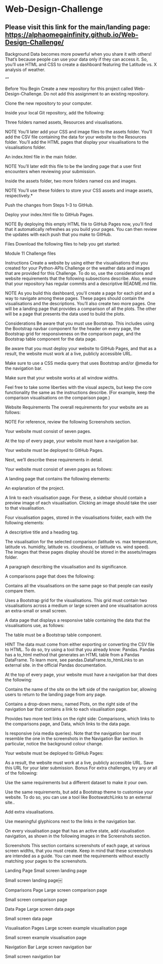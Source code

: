 # Web-Design-Challenge

## Please visit this link for the main/landing page: https://alphaomegainfinity.github.io/Web-Design-Challenge/

Background
Data becomes more powerful when you share it with others! That’s because people can use your data only if they can access it. So, you’ll use HTML and CSS to create a dashboard featuring the Latitude vs. X analysis of weather.

“”

Before You Begin
Create a new repository for this project called Web-Design-Challenge. Do not add this assignment to an existing repository.

Clone the new repository to your computer.

Inside your local Git repository, add the following:

Three folders named assets, Resources and visualisations.

NOTE
You’ll later add your CSS and image files to the assets folder. You’ll add the CSV file containing the data for your website to the Resources folder. You’ll add the HTML pages that display your visualisations to the visualisations folder.

An index.html file in the main folder.

NOTE
You’ll later edit this file to be the landing page that a user first encounters when reviewing your submission.

Inside the assets folder, two more folders named css and images.

NOTE
You’ll use these folders to store your CSS assets and image assets, respectively.*

Push the changes from Steps 1–3 to GitHub.

Deploy your index.html file to GitHub Pages.

NOTE
By deploying this empty HTML file to GitHub Pages now, you’ll find that it automatically refreshes as you build your pages. You can then review the updates with each push that you make to GitHub.

Files
Download the following files to help you get started:

Module 11 Challenge files

Instructions
Create a website by using either the visualisations that you created for your Python-APIs Challenge or the weather data and images that are provided for this Challenge. To do so, use the considerations and website requirements that the following subsections describe. Also, ensure that your repository has regular commits and a descriptive README.md file.

NOTE
As you build this dashboard, you'll create a page for each plot and a way to navigate among these pages. These pages should contain the visualisations and the descriptions. You’ll also create two more pages. One will be a landing page that provides a comparison of all the plots. The other will be a page that presents the data used to build the plots.

Considerations
Be aware that you must use Bootstrap. This includes using the Bootstrap navbar component for the header on every page, the Bootstrap grid for responsiveness on the comparison page, and the Bootstrap table component for the data page.

Be aware that you must deploy your website to GitHub Pages, and that as a result, the website must work at a live, publicly accessible URL.

Make sure to use a CSS media query that uses Bootstrap and/or @media for the navigation bar.

Make sure that your website works at all window widths.

Feel free to take some liberties with the visual aspects, but keep the core functionality the same as the instructions describe. (For example, keep the comparison visualisations on the comparison page.)

Website Requirements
The overall requirements for your website are as follows:

NOTE
For reference, review the following Screenshots section.

Your website must consist of seven pages.

At the top of every page, your website must have a navigation bar.

Your website must be deployed to GitHub Pages.

Next, we’ll describe these requirements in detail.

Your website must consist of seven pages as follows:

A landing page that contains the following elements:

An explanation of the project.

A link to each visualisation page. For these, a sidebar should contain a preview image of each visualisation. Clicking an image should take the user to that visualisation.

Four visualisation pages, stored in the visualisations folder, each with the following elements:

A descriptive title and a heading tag.

The visualisation for the selected comparison (latitude vs. max temperature, latitude vs. humidity, latitude vs. cloudiness, or latitude vs. wind speed). The images that these pages display should be stored in the assets/images folder.

A paragraph describing the visualisation and its significance.

A comparisons page that does the following:

Contains all the visualisations on the same page so that people can easily compare them.

Uses a Bootstrap grid for the visualisations. This grid must contain two visualisations across a medium or large screen and one visualisation across an extra-small or small screen.

A data page that displays a responsive table containing the data that the visualisations use, as follows:

The table must be a Bootstrap table component.

HINT
The data must come from either exporting or converting the CSV file to HTML. To do so, try using a tool that you already know: Pandas. Pandas has a to_html method that generates an HTML table from a Pandas DataFrame. To learn more, see pandas.DataFrame.to_htmlLinks to an external site. in the official Pandas documentation.

At the top of every page, your website must have a navigation bar that does the following:

Contains the name of the site on the left side of the navigation bar, allowing users to return to the landing page from any page.

Contains a drop-down menu, named Plots, on the right side of the navigation bar that contains a link to each visualisation page.

Provides two more text links on the right side: Comparisons, which links to the comparisons page, and Data, which links to the data page.

Is responsive (via media queries). Note that the navigation bar must resemble the one in the screenshots in the Navigation Bar section. In particular, notice the background colour change.

Your website must be deployed to GitHub Pages:

As a result, the website must work at a live, publicly accessible URL. Save this URL for your later submission.
Bonus
For extra challenges, try any or all of the following:

Use the same requirements but a different dataset to make it your own.

Use the same requirements, but add a Bootstrap theme to customise your website. To do so, you can use a tool like BootswatchLinks to an external site..

Add extra visualisations.

Use meaningful glyphicons next to the links in the navigation bar.

On every visualisation page that has an active state, add visualisation navigation, as shown in the following images in the Screenshots section.

Screenshots
This section contains screenshots of each page, at various screen widths, that you must create. Keep in mind that these screenshots are intended as a guide. You can meet the requirements without exactly matching your pages to the screenshots.

Landing Page
Small screen landing page 

Small screen landing page￼

Comparisons Page
Large screen comparison page

Small screen comparison page

Data Page
Large screen data page

Small screen data page

Visualisation Pages
Large screen example visualisation page

Small screen example visualisation page

Navigation Bar
Large screen navigation bar

Small screen navigation bar

